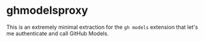 # ghmodelsproxy

This is an extremely minimal extraction for the `gh models` extension that let's
me authenticate and call GitHub Models.
